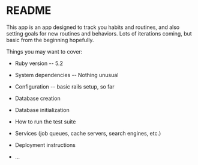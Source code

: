 # README

This app is an app designed to track you habits and routines, and also setting goals for new routines and behaviors.
Lots of iterations coming, but basic from the beginning hopefully.

Things you may want to cover:

* Ruby version
  -- 5.2
* System dependencies
  -- Nothing unusual 
* Configuration
  -- basic rails setup, so far
* Database creation

* Database initialization

* How to run the test suite

* Services (job queues, cache servers, search engines, etc.)

* Deployment instructions

* ...
